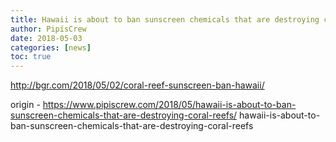 ```yaml
---
title: Hawaii is about to ban sunscreen chemicals that are destroying coral reefs
author: PipisCrew
date: 2018-05-03
categories: [news]
toc: true
---
```


http://bgr.com/2018/05/02/coral-reef-sunscreen-ban-hawaii/

origin - https://www.pipiscrew.com/2018/05/hawaii-is-about-to-ban-sunscreen-chemicals-that-are-destroying-coral-reefs/ hawaii-is-about-to-ban-sunscreen-chemicals-that-are-destroying-coral-reefs